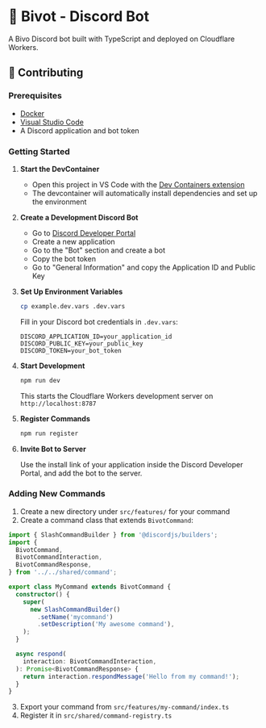 # 🤖 Bivot - Discord Bot

A Bivo Discord bot built with TypeScript and deployed on Cloudflare Workers.

## 🤝 Contributing

### Prerequisites

- [Docker](https://www.docker.com/)
- [Visual Studio Code](https://code.visualstudio.com/)
- A Discord application and bot token

### Getting Started

1. **Start the DevContainer**

   - Open this project in VS Code with the [Dev Containers extension](https://marketplace.visualstudio.com/items?itemName=ms-vscode-remote.remote-containers)
   - The devcontainer will automatically install dependencies and set up the environment

2. **Create a Development Discord Bot**

   - Go to [Discord Developer Portal](https://discord.com/developers/applications)
   - Create a new application
   - Go to the "Bot" section and create a bot
   - Copy the bot token
   - Go to "General Information" and copy the Application ID and Public Key

3. **Set Up Environment Variables**

   ```bash
   cp example.dev.vars .dev.vars
   ```

   Fill in your Discord bot credentials in `.dev.vars`:

   ```env
   DISCORD_APPLICATION_ID=your_application_id
   DISCORD_PUBLIC_KEY=your_public_key
   DISCORD_TOKEN=your_bot_token
   ```

4. **Start Development**

   ```bash
   npm run dev
   ```

   This starts the Cloudflare Workers development server on `http://localhost:8787`

5. **Register Commands**

   ```bash
   npm run register
   ```

6. **Invite Bot to Server**

   Use the install link of your application inside the Discord Developer Portal, and add the bot to the server.

### Adding New Commands

1. Create a new directory under `src/features/` for your command
2. Create a command class that extends `BivotCommand`:

```typescript
import { SlashCommandBuilder } from '@discordjs/builders';
import {
  BivotCommand,
  BivotCommandInteraction,
  BivotCommandResponse,
} from '../../shared/command';

export class MyCommand extends BivotCommand {
  constructor() {
    super(
      new SlashCommandBuilder()
        .setName('mycommand')
        .setDescription('My awesome command'),
    );
  }

  async respond(
    interaction: BivotCommandInteraction,
  ): Promise<BivotCommandResponse> {
    return interaction.respondMessage('Hello from my command!');
  }
}
```

3. Export your command from `src/features/my-command/index.ts`
4. Register it in `src/shared/command-registry.ts`

